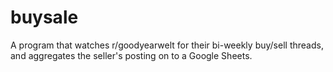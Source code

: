 # buysale
A program that watches r/goodyearwelt for their bi-weekly buy/sell threads, and aggregates the seller's posting on to a Google Sheets.
